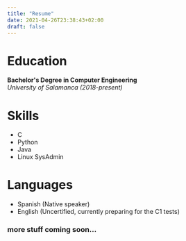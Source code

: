 ```yaml
---
title: "Resume"
date: 2021-04-26T23:38:43+02:00
draft: false
---
```


# Education
**Bachelor's Degree in Computer Engineering**  
*University of Salamanca (2018-present)*  

# Skills

- C
- Python
- Java
- Linux SysAdmin

# Languages

- Spanish (Native speaker)
- English (Uncertified, currently preparing for the C1 tests)

### more stuff coming soon...